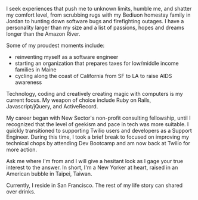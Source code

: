 I seek experiences that push me to unknown limits, humble me, and shatter my comfort level, from scrubbing rugs with my Bediuon homestay family in Jordan to hunting down software bugs and firefighting outages. I have a personality larger than my size and a list of passions, hopes and dreams longer than the Amazon River.

Some of my proudest moments include:

- reinventing myself as a software engineer
- starting an organization that prepares taxes for low/middle income families in Maine
- cycling along the coast of California from SF to LA to raise AIDS awareness

Technology, coding and creatively creating magic with computers is my current focus. My weapon of choice include Ruby on Rails, Javascript/jQuery, and ActiveRecord.

My career began with New Sector's non-profit consulting fellowship, until I recognized that the level of geekism and pace in tech was more suitable. I quickly transitioned to supporting Twilio users and developers as a Support Engineer. During this time, I took a brief break to focused on improving my technical chops by attending Dev Bootcamp and am now back at Twilio for more action.

Ask me where I'm from and I will give a hesitant look as I gage your true interest to the answer. In short, I'm a New Yorker at heart, raised in an American bubble in Taipei, Taiwan.

Currently, I reside in San Francisco. The rest of my life story can shared over drinks.